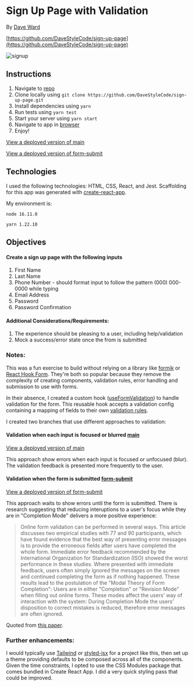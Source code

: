 # Sign Up Page with Validation

By [Dave Ward](mailto:dave.style.code@gmail.com)

[https://github.com/DaveStyleCode/sign-up-page](https://github.com/DaveStyleCode/sign-up-page)

![signup](https://user-images.githubusercontent.com/92013478/136694243-982c6664-0d87-4be5-aeca-7a402c62755c.png)

## Instructions

1. Navigate to [repo](https://github.com/DaveStyleCode/sign-up-page)
2. Clone locally using
   `git clone https://github.com/DaveStyleCode/sign-up-page.git`
3. Install dependencies using `yarn`
4. Run tests using `yarn test`
5. Start your server using `yarn start`
6. Navigate to app in [browser](http://localhost:3000)
7. Enjoy!

[View a deployed version of main](https://ab-signup.vercel.app/)

[View a deployed version of form-submit](https://ab-signup-form-submit.vercel.app/)

## Technologies

I used the following technologies: HTML, CSS, React, and Jest. Scaffolding for this app was generated with [create-react-app](https://goo.gl/26jfy4).

My environment is:

`node 16.11.0`

`yarn 1.22.10`

## Objectives

#### Create a sign up page with the following inputs

1. First Name
2. Last Name
3. Phone Number - should format input to follow the pattern (000) 000-0000 while typing
4. Email Address
5. Password
6. Password Confirmation

#### Additional Considerations/Requirements:

1. The experience should be pleasing to a user, including help/validation
2. Mock a success/error state once the from is submitted

### Notes:

This was a fun exercise to build without relying on a library like [formik](https://formik.org/) or [React Hook Form](https://react-hook-form.com/). They're both so popular because they remove the complexity of creating components, validation rules, error handling and submission to use with forms.

In their absence, I created a custom hook ([useFormValidation](/src/hooks/useFormValidation.js)) to handle validation for the form. This reusable hook accepts a validation config containing a mapping of fields to their own [validation rules](/src/utils/validation.js).

I created two branches that use different approaches to validation:

#### Validation when each input is focused or blurred [main](https://github.com/DaveStyleCode/sign-up-page)

[View a deployed version of main](https://ab-signup.vercel.app/)

This approach show errors when each input is focused or unfocused (blur). The validation feedback is presented more frequently to the user.

#### Validation when the form is submitted [form-submit](https://github.com/DaveStyleCode/sign-up-page/tree/form-submit)

[View a deployed version of form-submit](https://ab-signup-form-submit.vercel.app/)

This approach waits to show errors until the form is submitted. There is research suggesting that reducing interuptions to a user's focus while they are in "Completion Mode" delivers a more positive experience:

> Online form validation can be performed in several ways. This article discusses two empirical studies with 77 and 90 participants, which have found evidence that the best way of presenting error messages is to provide the erroneous fields after users have completed the whole form. Immediate error feedback recommended by the International Organization for Standardization (ISO) showed the worst performance in these studies. Where presented with immediate feedback, users often simply ignored the messages on the screen and continued completing the form as if nothing happened. These results lead to the postulation of the "Modal Theory of Form Completion": Users are in either "Completion" or "Revision Mode" when filling out online forms. These modes affect the users’ way of interaction with the system: During Completion Mode the users’ disposition to correct mistakes is reduced, therefore error messages are often ignored.

Quoted from [this paper](https://www.sciencedirect.com/science/article/abs/pii/S0953543807000100).

### Further enhancements:

I would typically use [Tailwind](https://tailwindcss.com/) or [styled-jsx](https://github.com/vercel/styled-jsx) for a project like this, then set up a theme providing defaults to be composed across all of the components. Given the time constraints, I opted to use the CSS Modules package that comes bundled in Create React App. I did a very quick styling pass that could be improved.
